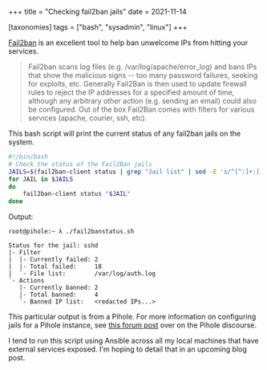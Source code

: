 +++
title = "Checking fail2ban jails"
date = 2021-11-14

[taxonomies]
tags = ["bash", "sysadmin", "linux"]
+++

[Fail2ban](https://www.fail2ban.org/wiki/index.php/Main_Page) is an excellent tool to help ban unwelcome IPs from hitting your services.

> Fail2ban scans log files (e.g. /var/log/apache/error_log) and bans IPs that show the malicious signs -- too many password failures, seeking for exploits, etc. Generally Fail2Ban is then used to update firewall rules to reject the IP addresses for a specified amount of time, although any arbitrary other action (e.g. sending an email) could also be configured. Out of the box Fail2Ban comes with filters for various services (apache, courier, ssh, etc).

This bash script will print the current status of any fail2ban jails on the system.

```bash
#!/bin/bash
# Check the status of the Fail2Ban jails
JAILS=$(fail2ban-client status | grep "Jail list" | sed -E 's/^[^:]+:[ \t]+//' | sed 's/,//g')
for JAIL in $JAILS
do
    fail2ban-client status "$JAIL"
done
```

Output:

```text
root@pihole:~ λ ./fail2banstatus.sh

Status for the jail: sshd
|- Filter
|  |- Currently failed: 2
|  |- Total failed:     18
|  `- File list:        /var/log/auth.log
`- Actions
   |- Currently banned: 2
   |- Total banned:     4
   `- Banned IP list:   <redacted IPs...>
```

This particular output is from a Pihole. For more information on configuring jails for a Pihole instance, see [this forum post](https://discourse.pi-hole.net/t/securing-pihole/1155/7) over on the Pihole discourse.

I tend to run this script using Ansible across all my local machines that have external services exposed. I'm hoping to detail that in an upcoming blog post.
